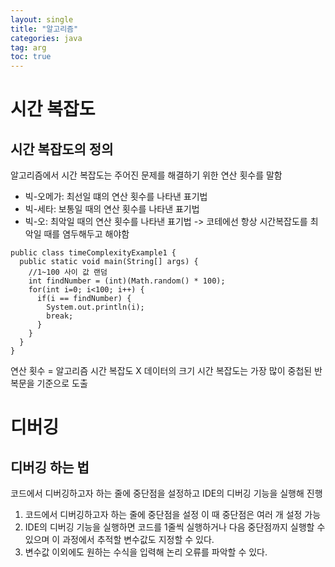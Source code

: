 ```yaml
---
layout: single
title: "알고리즘"
categories: java
tag: arg
toc: true
--- 
```


# 시간 복잡도

## 시간 복잡도의 정의

알고리즘에서 시간 복잡도는 주어진 문제를 해결하기 위한 연산 횟수를 말함

- 빅-오메가: 최선일 떄의 연산 횟수를 나타낸 표기법
- 빅-세타: 보통일 때의 연산 횟수를 나타낸 표기법
- 빅-오: 최악일 때의 연산 횟수를 나타낸 표기법 -> 코테에선 항상 시간복잡도를 최악일 때를 염두해두고 해야함

```
public class timeComplexityExample1 {
  public static void main(String[] args) {
    //1~100 사이 값 랜덤 
    int findNumber = (int)(Math.random() * 100);
    for(int i=0; i<100; i++) {
      if(i == findNumber) {
        System.out.println(i);
        break;
      }
    }
  }
}
```

연산 횟수 = 알고리즘 시간 복잡도 X 데이터의 크기
시간 복잡도는 가장 많이 중첩된 반복문을 기준으로 도출

# 디버깅

## 디버깅 하는 법
코드에서 디버깅하고자 하는 줄에 중단점을 설정하고 IDE의 디버깅 기능을 실행해 진행

1. 코드에서 디버깅하고자 하는 줄에 중단점을 설정 이 때 중단점은 여러 개 설정 가능
2. IDE의 디버깅 기능을 실행하면 코드를 1줄씩 실행하거나 다음 중단점까지 실행할 수 있으며
이 과정에서 추적할 변수값도 지정할 수 있다.
3. 변수값 이외에도 원하는 수식을 입력해 논리 오류를 파악할 수 있다.

